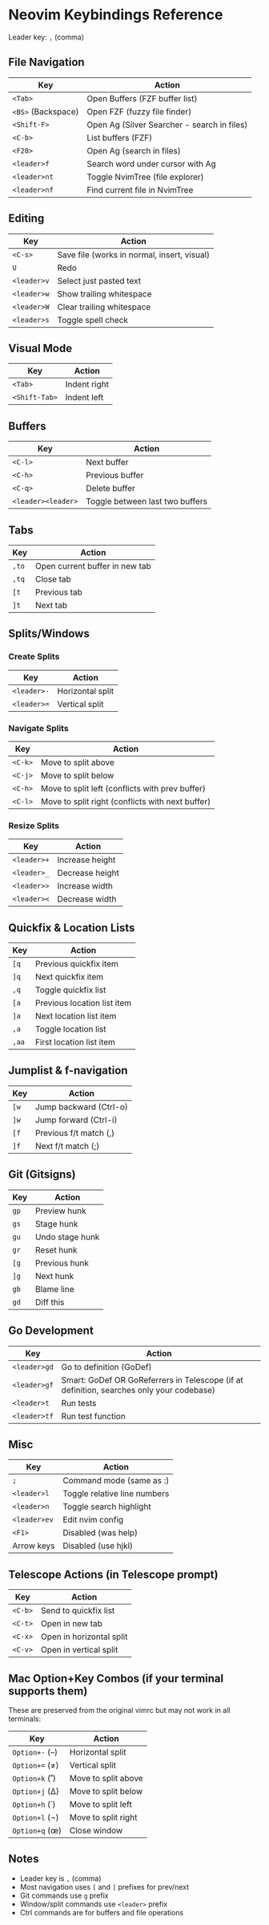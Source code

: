 # Neovim Keybindings Reference

Leader key: `,` (comma)

## File Navigation

| Key | Action |
|-----|--------|
| `<Tab>` | Open Buffers (FZF buffer list) |
| `<BS>` (Backspace) | Open FZF (fuzzy file finder) |
| `<Shift-F>` | Open Ag (Silver Searcher - search in files) |
| `<C-b>` | List buffers (FZF) |
| `<F20>` | Open Ag (search in files) |
| `<leader>f` | Search word under cursor with Ag |
| `<leader>nt` | Toggle NvimTree (file explorer) |
| `<leader>nf` | Find current file in NvimTree |

## Editing

| Key | Action |
|-----|--------|
| `<C-s>` | Save file (works in normal, insert, visual) |
| `U` | Redo |
| `<leader>v` | Select just pasted text |
| `<leader>w` | Show trailing whitespace |
| `<leader>W` | Clear trailing whitespace |
| `<leader>s` | Toggle spell check |

## Visual Mode

| Key | Action |
|-----|--------|
| `<Tab>` | Indent right |
| `<Shift-Tab>` | Indent left |

## Buffers

| Key | Action |
|-----|--------|
| `<C-l>` | Next buffer |
| `<C-h>` | Previous buffer |
| `<C-q>` | Delete buffer |
| `<leader><leader>` | Toggle between last two buffers |

## Tabs

| Key | Action |
|-----|--------|
| `,to` | Open current buffer in new tab |
| `,tq` | Close tab |
| `[t` | Previous tab |
| `]t` | Next tab |

## Splits/Windows

### Create Splits
| Key | Action |
|-----|--------|
| `<leader>-` | Horizontal split |
| `<leader>=` | Vertical split |

### Navigate Splits
| Key | Action |
|-----|--------|
| `<C-k>` | Move to split above |
| `<C-j>` | Move to split below |
| `<C-h>` | Move to split left (conflicts with prev buffer) |
| `<C-l>` | Move to split right (conflicts with next buffer) |

### Resize Splits
| Key | Action |
|-----|--------|
| `<leader>+` | Increase height |
| `<leader>_` | Decrease height |
| `<leader>>` | Increase width |
| `<leader><` | Decrease width |

## Quickfix & Location Lists

| Key | Action |
|-----|--------|
| `[q` | Previous quickfix item |
| `]q` | Next quickfix item |
| `,q` | Toggle quickfix list |
| `[a` | Previous location list item |
| `]a` | Next location list item |
| `,a` | Toggle location list |
| `,aa` | First location list item |

## Jumplist & f-navigation

| Key | Action |
|-----|--------|
| `[w` | Jump backward (Ctrl-o) |
| `]w` | Jump forward (Ctrl-i) |
| `[f` | Previous f/t match (,) |
| `]f` | Next f/t match (;) |

## Git (Gitsigns)

| Key | Action |
|-----|--------|
| `gp` | Preview hunk |
| `gs` | Stage hunk |
| `gu` | Undo stage hunk |
| `gr` | Reset hunk |
| `[g` | Previous hunk |
| `]g` | Next hunk |
| `gb` | Blame line |
| `gd` | Diff this |

## Go Development

| Key | Action |
|-----|--------|
| `<leader>gd` | Go to definition (GoDef) |
| `<leader>gf` | Smart: GoDef OR GoReferrers in Telescope (if at definition, searches only your codebase) |
| `<leader>t` | Run tests |
| `<leader>tf` | Run test function |

## Misc

| Key | Action |
|-----|--------|
| `;` | Command mode (same as :) |
| `<leader>l` | Toggle relative line numbers |
| `<leader>n` | Toggle search highlight |
| `<leader>ev` | Edit nvim config |
| `<F1>` | Disabled (was help) |
| Arrow keys | Disabled (use hjkl) |

## Telescope Actions (in Telescope prompt)

| Key | Action |
|-----|--------|
| `<C-b>` | Send to quickfix list |
| `<C-t>` | Open in new tab |
| `<C-x>` | Open in horizontal split |
| `<C-v>` | Open in vertical split |

## Mac Option+Key Combos (if your terminal supports them)

These are preserved from the original vimrc but may not work in all terminals:

| Key | Action |
|-----|--------|
| `Option+-` (–) | Horizontal split |
| `Option+=` (≠) | Vertical split |
| `Option+k` (˚) | Move to split above |
| `Option+j` (∆) | Move to split below |
| `Option+h` (˙) | Move to split left |
| `Option+l` (¬) | Move to split right |
| `Option+q` (œ) | Close window |

## Notes

- Leader key is `,` (comma)
- Most navigation uses `[` and `]` prefixes for prev/next
- Git commands use `g` prefix
- Window/split commands use `<leader>` prefix
- Ctrl commands are for buffers and file operations

